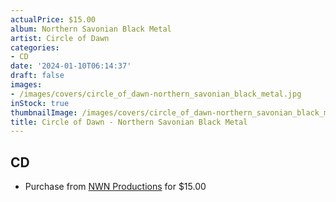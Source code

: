 ```yaml
---
actualPrice: $15.00
album: Northern Savonian Black Metal
artist: Circle of Dawn
categories:
- CD
date: '2024-01-10T06:14:37'
draft: false
images:
- /images/covers/circle_of_dawn-northern_savonian_black_metal.jpg
inStock: true
thumbnailImage: /images/covers/circle_of_dawn-northern_savonian_black_metal-thumb.jpg
title: Circle of Dawn - Northern Savonian Black Metal
---
```


## CD
* Purchase from [NWN Productions](http://shop.nwnprod.com/index.php?route=product/product&path=93&product_id=45075&sort=pd.name&order=ASC) for $15.00
